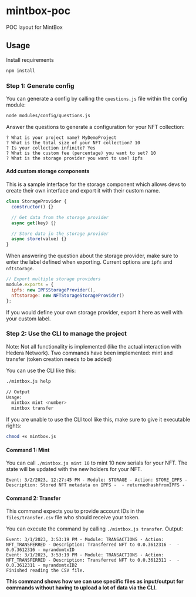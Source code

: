 # mintbox-poc
POC layout for MintBox

## Usage

Install requirements

```sh
npm install
```

### Step 1: Generate config

You can generate a config by calling the `questions.js` file within the config module:

```bash
node modules/config/questions.js
```

Answer the questions to generate a configuration for your NFT collection:

```
? What is your project name? MyDemoProject
? What is the total size of your NFT collection? 10
? Is your collection infinite? Yes
? What is the custom fee (percentage) you want to set? 10
? What is the storage provider you want to use? ipfs
```

#### Add custom storage components

This is a sample interface for the storage component which allows devs to create their own interface and export it with their custom name. 

```js
class StorageProvider {
  constructor() {}

  // Get data from the storage provider
  async get(key) {}

  // Store data in the storage provider
  async store(value) {}
}
```

When answering the question about the storage provider, make sure to enter the label defined when exporting. Current options are `ipfs` and `nftstorage`.

```js
// Export multiple storage providers
module.exports = {
  ipfs: new IPFSStorageProvider(),
  nftstorage: new NFTStorageStorageProvider()
};
```

If you would define your own storage provider, export it here as well with your custom label.

### Step 2: Use the CLI to manage the project

Note: Not all functionality is implemented (like the actual interaction with Hedera Network). Two commands have been implemented: mint and transfer (token creation needs to be added)

You can use the CLI like this:

```bash
./mintbox.js help

// Output
Usage:
  mintbox mint <number>
  mintbox transfer
```

If you are unable to use the CLI tool like this, make sure to give it executable rights:

```sh
chmod +x mintbox.js
```

#### Command 1: Mint
You can call `./mintbox.js mint 10` to mint 10 new serials for your NFT. The state will be updated with the new holders for your NFT.

```text
Event: 3/2/2023, 12:27:45 PM - Module: STORAGE - Action: STORE_IPFS - Description: Stored NFT metadata on IPFS -  - returnedhashfromIPFS -
```

#### Command 2: Transfer
This command expects you to provide account IDs in the `files/transfer.csv` file who should receive your token.

You can execute the command by calling `./mintbox.js transfer`. Output:

```text
Event: 3/1/2023, 3:53:19 PM - Module: TRANSACTIONS - Action: NFT_TRANSFERRED - Description: Transferred NFT to 0.0.3612316 -  - 0.0.3612316 - myrandomtxID
Event: 3/1/2023, 3:53:19 PM - Module: TRANSACTIONS - Action: NFT_TRANSFERRED - Description: Transferred NFT to 0.0.3612311 -  - 0.0.3612311 - myrandomtxID2
Finished reading the CSV file.
```

**This command shows how we can use specific files as input/output for commands without having to upload a lot of data via the CLI.**